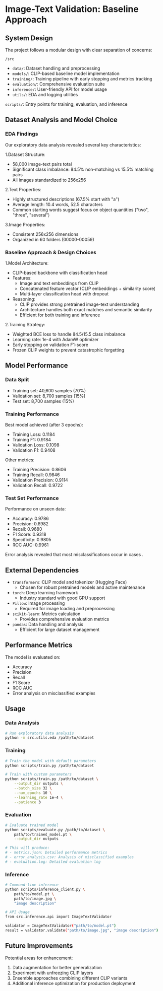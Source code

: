 # Image-Text Validation: Baseline Approach

## System Design
The project follows a modular design with clear separation of concerns:

```/src```
- ```data/```: Dataset handling and preprocessing
- ```models/```: CLIP-based baseline model implementation
- ```training/```: Training pipeline with early stopping and metrics tracking
- ```evaluation/```: Comprehensive evaluation suite
- ```inference/```: User-friendly API for model usage
- ```utils/```: EDA and logging utilities

```scripts/```: Entry points for training, evaluation, and inference

## Dataset Analysis and Model Choice

### EDA Findings
Our exploratory data analysis revealed several key characteristics:

1.Dataset Structure:
- 58,000 image-text pairs total
- Significant class imbalance: 84.5% non-matching vs 15.5% matching pairs
- All images standardized to 256x256

2.Text Properties:
- Highly structured descriptions (67.5% start with "a")
- Average length: 10.4 words, 52.5 characters
- Common starting words suggest focus on object quantities ("two", "three", "several")

3.Image Properties:
- Consistent 256x256 dimensions
- Organized in 60 folders (00000-00059)

### Baseline Approach & Design Choices
1.Model Architecture:
- CLIP-based backbone with classification head
- Features:
  * Image and text embeddings from CLIP
  * Concatenated feature vector (CLIP embeddings + similarity score)
  * Multi-layer classification head with dropout
- Reasoning:
  * CLIP provides strong pretrained image-text understanding
  * Architecture handles both exact matches and semantic similarity
  * Efficient for both training and inference

2.Training Strategy:
- Weighted BCE loss to handle 84.5/15.5 class imbalance
- Learning rate: 1e-4 with AdamW optimizer
- Early stopping on validation F1-score
- Frozen CLIP weights to prevent catastrophic forgetting

## Model Performance

### Data Split
- Training set: 40,600 samples (70%)
- Validation set: 8,700 samples (15%)
- Test set: 8,700 samples (15%)

### Training Performance
Best model achieved (after 3 epochs):
- Training Loss: 0.1184
- Training F1: 0.9184
- Validation Loss: 0.1098
- Validation F1: 0.9408

Other metrics:
- Training Precision: 0.8606
- Training Recall: 0.9846
- Validation Precision: 0.9114
- Validation Recall: 0.9722 

### Test Set Performance
Performance on unseen data:
- Accuracy: 0.9786
- Precision: 0.8982
- Recall: 0.9680
- F1 Score: 0.9318
- Specificity: 0.9805
- ROC AUC: 0.9961

Error analysis revealed that most misclassifications occur in cases .

## External Dependencies
- ```transformers```: CLIP model and tokenizer (Hugging Face)
  * Chosen for robust pretrained models and active maintenance
- ```torch```: Deep learning framework
  * Industry standard with good GPU support
- ```Pillow```: Image processing
  * Required for image loading and preprocessing
- ```scikit-learn```: Metrics calculation
  * Provides comprehensive evaluation metrics
- ```pandas```: Data handling and analysis
  * Efficient for large dataset management

## Performance Metrics
The model is evaluated on:
- Accuracy
- Precision
- Recall
- F1 Score
- ROC AUC
- Error analysis on misclassified examples
 
## Usage

### Data Analysis
```bash
# Run exploratory data analysis
python -m src.utils.eda /path/to/dataset
```

### Training
```bash
# Train the model with default parameters
python scripts/train.py /path/to/dataset

# Train with custom parameters
python scripts/train.py /path/to/dataset \
    --output_dir outputs \
    --batch_size 32 \
    --num_epochs 10 \
    --learning_rate 1e-4 \
    --patience 3
```

### Evaluation
```bash
# Evaluate trained model
python scripts/evaluate.py /path/to/dataset \
    path/to/trained_model.pt \
    --output_dir outputs

# This will produce:
# - metrics.json: Detailed performance metrics
# - error_analysis.csv: Analysis of misclassified examples
# - evaluation.log: Detailed evaluation log
```

### Inference
```bash
# Command-line inference
python scripts/inference_client.py \
    path/to/model.pt \
    path/to/image.jpg \
    "image description"

# API Usage
from src.inference.api import ImageTextValidator

validator = ImageTextValidator("path/to/model.pt")
result = validator.validate("path/to/image.jpg", "image description")
```

## Future Improvements
Potential areas for enhancement:
1. Data augmentation for better generalization
2. Experiment with unfreezing CLIP layers
3. Ensemble approaches combining different CLIP variants
4. Additional inference optimization for production deployment